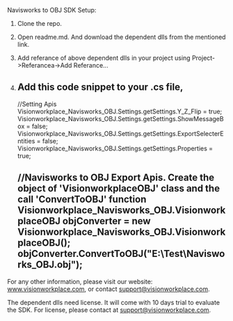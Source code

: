 Navisworks to OBJ SDK Setup:
1. Clone the repo.
2. Open readme.md. And download the dependent dlls from the mentioned link.
3. Add referance of above dependent dlls in your project using Project->Referancea->Add Referance...
4. Add this code snippet to your .cs file,
    ---------------------------------------
    //Setting Apis
    Visionworkplace_Navisworks_OBJ.Settings.getSettings.Y_Z_Flip = true;
    Visionworkplace_Navisworks_OBJ.Settings.getSettings.ShowMessageBox = false;
    Visionworkplace_Navisworks_OBJ.Settings.getSettings.ExportSelecterEntities = false;
    Visionworkplace_Navisworks_OBJ.Settings.getSettings.Properties = true;
	
    //Navisworks to OBJ Export Apis. Create the object of 'VisionworkplaceOBJ' class and the call 'ConvertToOBJ' function
    Visionworkplace_Navisworks_OBJ.VisionworkplaceOBJ objConverter = new Visionworkplace_Navisworks_OBJ.VisionworkplaceOBJ();
    objConverter.ConvertToOBJ("E:\\Test\\Navisworks_OBJ.obj");
    ---------------------------------------
For any other information, please visit our website: www.visionworkplace.com, or contact support@visionworkplace.com.

The dependent dlls need license. It will come with 10 days trial to evaluate the SDK. For license, please contact at support@visionworkplace.com.
